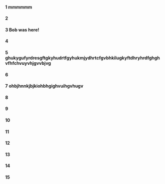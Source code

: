#### 1 mmmmmm
#### 2
#### 3 Bob was here!
#### 4
#### 5 ghukygufyrdresgftgkyhudrtfgyhukmjydhrtcfgvbhkilugkyftdhryhrdfghghvfhfchvuyvhjgvvbjvg
#### 6
#### 7 ohbjhnnkjbjkiohbhgighvuihgvhugv
#### 8
#### 9
#### 10
#### 11
#### 12
#### 13
#### 14
#### 15